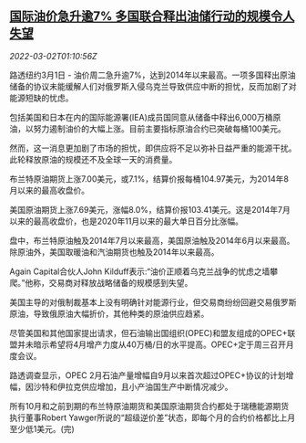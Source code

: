 <!--1646184663000-->
[国际油价急升逾7% 多国联合释出油储行动的规模令人失望](https://cn.reuters.com/article/global-oil-drv-0302-idCNKBS2KZ03G)
------

<div><i>2022-03-02T01:10:56Z</i></div><p>路透纽约3月1日 - 油价周二急升逾7%，达到2014年以来最高。一项多国释出原油储备的协议未能缓解人们对俄罗斯入侵乌克兰导致供应中断的担忧，反而加剧了对能源短缺的忧虑。</p><p>包括美国和日本在内的国际能源署(IEA)成员国同意从储备中释出6,000万桶原油，以努力遏制油价的大幅上涨。目前主要指标原油合约已突破每桶100美元。</p><p>然而，这一消息更加剧了市场的担忧，即供应将不足以弥补日益严重的能源干扰。此轮释放原油的规模还不及全球一天的消费量。</p><p>布兰特原油期货上涨7.00美元，或7.1%，结算价报每桶104.97美元，为2014年8月以来的最高收盘价。</p><p>美国原油期货上涨7.69美元，涨幅8.0%，结算价报103.41美元。这是2014年7月以来的最高收盘价，也是2020年11月以来的最大单日百分比涨幅。</p><p>盘中，布兰特原油触及2014年7月以来最高，美国原油触及2014年6月以来最高。除原油外，美国取暖油和汽油期货也触及2014年以来最高。</p><p>Again Capital合伙人John Kilduff表示:“油价正顺着乌克兰战争的忧虑之墙攀爬。”他称，交易商对释放战略储备的规模感到失望。</p><p>美国主导的对俄制裁基本上没有明确针对能源行业，但交易商纷纷回避交易俄罗斯原油，导致俄原油大幅折价，其他种类的原油供应趋紧。</p><p>尽管美国和其他国家提出请求，但石油输出国组织(OPEC)和盟友组成的OPEC+联盟并未暗示希望将4月增产力度从40万桶/日的水平提高。OPEC+定于周三召开月度会议。</p><p>路透调查显示，OPEC 2月石油产量增幅自9月以来首次超过OPEC+协议的计划增幅，因沙特和伊拉克供应增加，且小产油国生产中断情况减少。</p><p>所有10月和之前到期的布兰特原油期货和美国原油期货合约都处于瑞穗能源期货执行董事Robert Yawger所说的“超级逆价差”状态，即每个月的合约价格都比上月至少低1美元。(完)</p>
